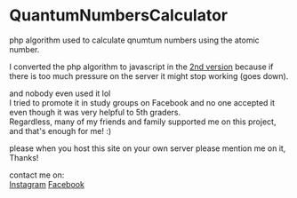 # QuantumNumbersCalculator
php algorithm used to calculate qnumtum numbers using the atomic number.

I converted the php algorithm to javascript in the <a href="https://github.com/SamerAlabdaly/QuantumNumbersCalculatorV2">2nd version</a> because if there is too much pressure on the server it might stop working (goes down).

and nobody even used it lol <br>
I tried to promote it in study groups on Facebook and no one accepted it even though it was very helpful to 5th graders.<br>
Regardless, many of my friends and family supported me on this project, and that's enough for me! :)<br>

please when you host this site on your own server please mention me on it, Thanks!<br>

contact me on: <br>
<a href="https://instagram.com/uvr.z">Instagram</a>
<a href="https://fb.com/sam3r.karem">Facebook</a><br>

